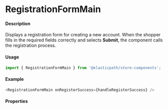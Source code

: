 # RegistrationFormMain

#### Description

Displays a registration form for creating a new account. When the shopper fills in the required fields correctly and selects **Submit**, the component calls the registration process.

<!-- Jen asks: What should happen when the required fields are empty or incorrect? Just a spinning wheel. Does this component have field-level validation messages? -->

#### Usage

```js
import { RegistrationFormMain } from '@elasticpath/store-components';
```

#### Example

```js
<RegistrationFormMain onRegisterSuccess={handleRegisterSuccess} />
```

#### Properties

<!-- PROPS -->
